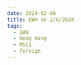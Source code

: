 ```yaml
---
date: 2024-02-06
title: EWH on 2/6/2024
tags: 
  - EWH
  - Hong Kong
  - MSCI
  - foreign
---
```

<div class="post">
<snapshot-grid 
    :reports="['2024/02/05/CTA/EWH', '2024/02/06/CTA/EWH', '2024/02/06/MTP/EWH']"
    chart="2024/02/06/Chart/EWH"
/>
<p>

</p>
<p>

</p>
</div>